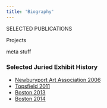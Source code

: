 ```yaml
---
title: 'Biography'
---
```




SELECTED PUBLICATIONS


Projects

meta stuff


### Selected Juried Exhibit History

- [Newburyport Art Association 2006](http://www.newburyportart.org/Archive/WJS2_06/winter2_06.html)
- [Topsfield 2011 ](exhibits/topsfield-exhibit-2014.md)
- [Boston 2013](exhibits/boston-exhibit-2013.md)
- [Boston 2014](exhibits/boston-exhibit-2014.md)